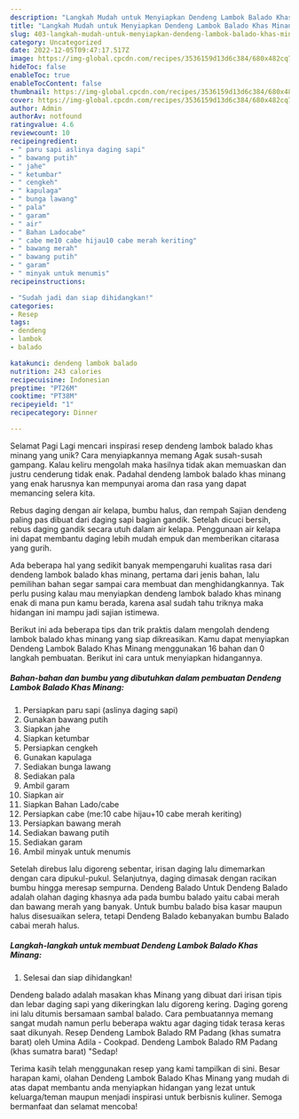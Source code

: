 ```yaml
---
description: "Langkah Mudah untuk Menyiapkan Dendeng Lambok Balado Khas Minang yang Lezat"
title: "Langkah Mudah untuk Menyiapkan Dendeng Lambok Balado Khas Minang yang Lezat"
slug: 403-langkah-mudah-untuk-menyiapkan-dendeng-lambok-balado-khas-minang-yang-lezat
category: Uncategorized
date: 2022-12-05T09:47:17.517Z
image: https://img-global.cpcdn.com/recipes/3536159d13d6c384/680x482cq70/dendeng-lambok-balado-khas-minang-foto-resep-utama.jpg
hideToc: false
enableToc: true
enableTocContent: false
thumbnail: https://img-global.cpcdn.com/recipes/3536159d13d6c384/680x482cq70/dendeng-lambok-balado-khas-minang-foto-resep-utama.jpg
cover: https://img-global.cpcdn.com/recipes/3536159d13d6c384/680x482cq70/dendeng-lambok-balado-khas-minang-foto-resep-utama.jpg
author: Admin
authorAv: notfound
ratingvalue: 4.6
reviewcount: 10
recipeingredient:
- " paru sapi aslinya daging sapi"
- " bawang putih"
- " jahe"
- " ketumbar"
- " cengkeh"
- " kapulaga"
- " bunga lawang"
- " pala"
- " garam"
- " air"
- " Bahan Ladocabe"
- " cabe me10 cabe hijau10 cabe merah keriting"
- " bawang merah"
- " bawang putih"
- " garam"
- " minyak untuk menumis"
recipeinstructions:

- "Sudah jadi dan siap dihidangkan!"
categories:
- Resep
tags:
- dendeng
- lambok
- balado

katakunci: dendeng lambok balado 
nutrition: 243 calories
recipecuisine: Indonesian
preptime: "PT26M"
cooktime: "PT38M"
recipeyield: "1"
recipecategory: Dinner

---
```



Selamat Pagi Lagi mencari inspirasi resep dendeng lambok balado khas minang yang unik? Cara menyiapkannya memang Agak susah-susah gampang. Kalau keliru mengolah maka hasilnya tidak akan memuaskan dan justru cenderung tidak enak. Padahal dendeng lambok balado khas minang yang enak harusnya kan mempunyai aroma dan rasa yang dapat memancing selera kita.


Rebus daging dengan air kelapa, bumbu halus, dan rempah Sajian dendeng paling pas dibuat dari daging sapi bagian gandik. Setelah dicuci bersih, rebus daging gandik secara utuh dalam air kelapa. Penggunaan air kelapa ini dapat membantu daging lebih mudah empuk dan memberikan citarasa yang gurih.

Ada beberapa hal yang sedikit banyak mempengaruhi kualitas rasa dari dendeng lambok balado khas minang, pertama dari jenis bahan, lalu pemilihan bahan segar sampai cara membuat dan menghidangkannya. Tak perlu pusing kalau mau menyiapkan dendeng lambok balado khas minang enak di mana pun kamu berada, karena asal sudah tahu triknya maka hidangan ini mampu jadi sajian istimewa.


Berikut ini ada beberapa tips dan trik praktis dalam mengolah dendeng lambok balado khas minang yang siap dikreasikan. Kamu dapat menyiapkan Dendeng Lambok Balado Khas Minang menggunakan 16 bahan dan 0 langkah pembuatan. Berikut ini cara untuk menyiapkan hidangannya.

<!--inarticleads1-->

##### Bahan-bahan dan bumbu yang dibutuhkan dalam pembuatan Dendeng Lambok Balado Khas Minang:

1. Persiapkan  paru sapi (aslinya daging sapi)
1. Gunakan  bawang putih
1. Siapkan  jahe
1. Siapkan  ketumbar
1. Persiapkan  cengkeh
1. Gunakan  kapulaga
1. Sediakan  bunga lawang
1. Sediakan  pala
1. Ambil  garam
1. Siapkan  air
1. Siapkan  Bahan Lado/cabe
1. Persiapkan  cabe (me:10 cabe hijau+10 cabe merah keriting)
1. Persiapkan  bawang merah
1. Sediakan  bawang putih
1. Sediakan  garam
1. Ambil  minyak untuk menumis


Setelah direbus lalu digoreng sebentar, irisan daging lalu dimemarkan dengan cara dipukul-pukul. Selanjutnya, daging dimasak dengan racikan bumbu hingga meresap sempurna. Dendeng Balado Untuk Dendeng Balado adalah olahan daging khasnya ada pada bumbu balado yaitu cabai merah dan bawang merah yang banyak. Untuk bumbu balado bisa kasar maupun halus disesuaikan selera, tetapi Dendeng Balado kebanyakan bumbu Balado cabai merah halus. 

<!--inarticleads2-->

##### Langkah-langkah untuk membuat Dendeng Lambok Balado Khas Minang:


1. Selesai dan siap dihidangkan!

Dendeng balado adalah masakan khas Minang yang dibuat dari irisan tipis dan lebar daging sapi yang dikeringkan lalu digoreng kering. Daging goreng ini lalu ditumis bersamaan sambal balado. Cara pembuatannya memang sangat mudah namun perlu beberapa waktu agar daging tidak terasa keras saat dikunyah. Resep Dendeng Lambok Balado RM Padang (khas sumatra barat) oleh Umina Adila - Cookpad. Dendeng Lambok Balado RM Padang (khas sumatra barat) &#34;Sedap! 

Terima kasih telah menggunakan resep yang kami tampilkan di sini. Besar harapan kami, olahan Dendeng Lambok Balado Khas Minang yang mudah di atas dapat membantu anda menyiapkan hidangan yang lezat untuk keluarga/teman maupun menjadi inspirasi untuk berbisnis kuliner. Semoga bermanfaat dan selamat mencoba!
